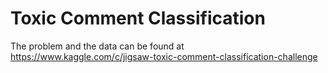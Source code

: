 # Toxic Comment Classification

The problem and the data can be found at 
https://www.kaggle.com/c/jigsaw-toxic-comment-classification-challenge
